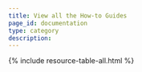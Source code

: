 ```yaml
---
title: View all the How-to Guides
page_id: documentation
type: category
description: 
---
```


{% include resource-table-all.html %}

